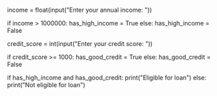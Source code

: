 income = float(input("Enter your annual income: "))

if income > 1000000:
    has_high_income = True
else:
    has_high_income = False

credit_score = int(input("Enter your credit score: "))

if credit_score >= 1000:
    has_good_credit = True
else:
    has_good_credit = False

if has_high_income and has_good_credit:
    print("Eligible for loan")
else:
    print("Not eligible for loan")
